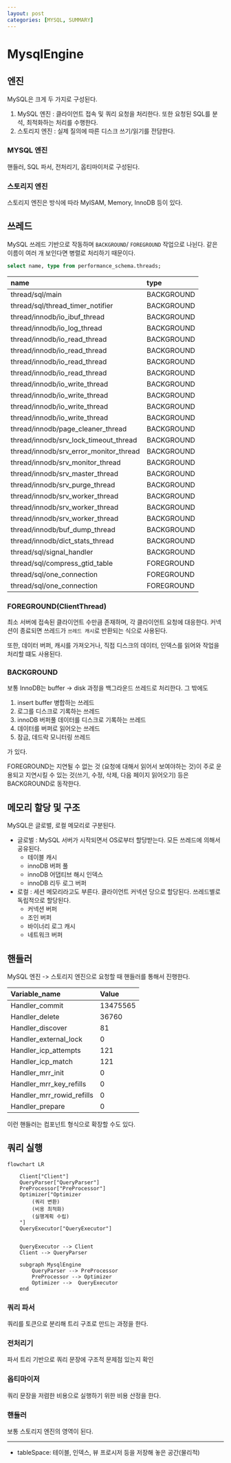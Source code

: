 ```yaml
---
layout: post
categories: [MYSQL, SUMMARY]
---
```


# MysqlEngine

## 엔진
MySQL은 크게 두 가지로 구성된다.

1. MySQL 엔진 : 클라이언트 접속 및 쿼리 요청을 처리한다. 또한 요청된 SQL를 분석, 최적화하는 처리를 수행한다.
2. 스토리지 엔진 : 실제 질의에 따른 디스크 쓰기/읽기를 전담한다.

### MYSQL 엔진
핸들러, SQL 파서, 전처리기, 옵티마이저로 구성된다.


### 스토리지 엔진
스토리지 엔진은 방식에 따라 MyISAM, Memory, InnoDB 등이 있다.



## 쓰레드

MySQL 쓰레드 기반으로 작동하며 `BACKGROUND`/ `FOREGROUND` 작업으로 나뉜다.
같은 이름이 여러 개 보인다면 병렬로 처리하기 때문이다.

```sql
select name, type from performance_schema.threads;
```

| name | type |
| :--- | :--- |
| thread/sql/main | BACKGROUND |
| thread/sql/thread\_timer\_notifier | BACKGROUND |
| thread/innodb/io\_ibuf\_thread | BACKGROUND |
| thread/innodb/io\_log\_thread | BACKGROUND |
| thread/innodb/io\_read\_thread | BACKGROUND |
| thread/innodb/io\_read\_thread | BACKGROUND |
| thread/innodb/io\_read\_thread | BACKGROUND |
| thread/innodb/io\_read\_thread | BACKGROUND |
| thread/innodb/io\_write\_thread | BACKGROUND |
| thread/innodb/io\_write\_thread | BACKGROUND |
| thread/innodb/io\_write\_thread | BACKGROUND |
| thread/innodb/io\_write\_thread | BACKGROUND |
| thread/innodb/page\_cleaner\_thread | BACKGROUND |
| thread/innodb/srv\_lock\_timeout\_thread | BACKGROUND |
| thread/innodb/srv\_error\_monitor\_thread | BACKGROUND |
| thread/innodb/srv\_monitor\_thread | BACKGROUND |
| thread/innodb/srv\_master\_thread | BACKGROUND |
| thread/innodb/srv\_purge\_thread | BACKGROUND |
| thread/innodb/srv\_worker\_thread | BACKGROUND |
| thread/innodb/srv\_worker\_thread | BACKGROUND |
| thread/innodb/srv\_worker\_thread | BACKGROUND |
| thread/innodb/buf\_dump\_thread | BACKGROUND |
| thread/innodb/dict\_stats\_thread | BACKGROUND |
| thread/sql/signal\_handler | BACKGROUND |
| thread/sql/compress\_gtid\_table | FOREGROUND |
| thread/sql/one\_connection | FOREGROUND |
| thread/sql/one\_connection | FOREGROUND |


### FOREGROUND(ClientThread)

최소 서버에 접속된 클라이언트 수만큼 존재하며, 각 클라이언트 요청에 대응한다. 커넥션이 종료되면 쓰레드가 `쓰레드 캐시`로 반환되는 식으로
사용된다.

또한, 데이터 버퍼, 캐시를 가져오거나, 직접 디스크의 데이터, 인덱스를 읽어와 작업을 처리할 떄도 사용된다.

### BACKGROUND

보통 InnoDB는 buffer -> disk 과정을 백그라운드 쓰레드로 처리한다. 그 밖에도

1. insert buffer 병합하는 쓰레드
2. 로그를 디스크로 기록하는 쓰레드
3. innoDB 버퍼풀 데이터를 디스크로 기록하는 쓰레드
4. 데이터를 버퍼로 읽어오는 쓰레드
5. 잠금, 데드락 모니터링 쓰레드

가 있다.

FOREGROUND는 지연될 수 없는 것 (요청에 대해서 읽어서 보여야하는 것)이 주로 운용되고 지연시킬 수 있는 것(쓰기, 수정, 삭제, 다음 페이지 읽어오기)
등은 BACKGROUND로 동작한다.


## 메모리 할당 및 구조

MySQL은 글로벌, 로컬 메모리로 구분된다.

- 글로벌 : MySQL 서버가 시작되면서 OS로부터 할당받는다. 모든 쓰레드에 의해서 공유된다.
    - 테이블 캐시
    - innoDB 버퍼 풀
    - innoDB 어댑티브 해시 인덱스
    - innoDB 리두 로그 버퍼
- 로컬 : 세션 메모리라고도 부른다. 클라이언트 커넥션 당으로 할당된다. 쓰레드별로 독립적으로 할당된다.
    - 커넥션 버퍼
    - 조인 버퍼
    - 바이너리 로그 캐시
    - 네트워크 버퍼



## 핸들러 
MySQL 엔진 -> 스토리지 엔진으로 요청할 때 핸들러를 통해서 진행한다.

| Variable\_name | Value |
| :--- | :--- |
| Handler\_commit | 13475565 |
| Handler\_delete | 36760 |
| Handler\_discover | 81 |
| Handler\_external\_lock | 0 |
| Handler\_icp\_attempts | 121 |
| Handler\_icp\_match | 121 |
| Handler\_mrr\_init | 0 |
| Handler\_mrr\_key\_refills | 0 |
| Handler\_mrr\_rowid\_refills | 0 |
| Handler\_prepare | 0 |

이런 핸들러는 컴포넌트 형식으로 확장할 수도 있다.

## 쿼리 실행


```mermaid
flowchart LR 
    
    Client["Client"]
    QueryParser["QueryParser"]
    PreProcessor["PreProcessor"]
    Optimizer["Optimizer
        (쿼리 변환)
        (비용 최적화)
        (실행계획 수립)
    "]
    QueryExecutor["QueryExecutor"]


    QueryExecutor --> Client
    Client --> QueryParser
    
    subgraph MysqlEngine
        QueryParser --> PreProcessor 
        PreProcessor --> Optimizer 
        Optimizer -->  QueryExecutor
    end
```

### 쿼리 파서
쿼리를 토큰으로 분리해 트리 구조로 만드는 과정을 한다.


### 전처리기
파서 트리 기반으로 쿼리 문장에 구조적 문제점 있는지 확인 

### 옵티마이저
쿼리 문장을 저렴한 비용으로 실행하기 위한 비용 산정을 한다.

### 핸들러
보통 스토리지 엔진의 영역이 된다. 


---------

* tableSpace: 테이블, 인덱스, 뷰 프로시저 등을 저장해 놓은 공간(물리적)


